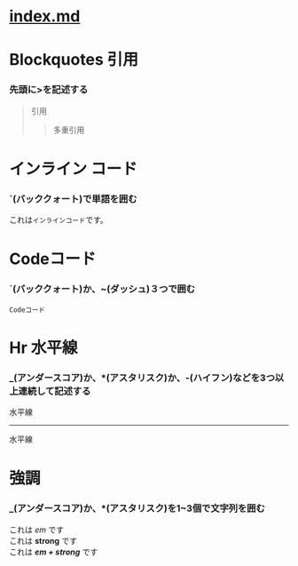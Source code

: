 # [index.md](./index.md)

# Blockquotes 引用
### 先頭に>を記述する
> 引用
>> 多重引用

# インライン コード
### `(バッククォート)で単語を囲む
これは`インラインコード`です。

# Codeコード
### `(バッククォート)か、~(ダッシュ)３つで囲む
```
Codeコード
```

# Hr 水平線
### _(アンダースコア)か、*(アスタリスク)か、-(ハイフン)などを3つ以上連続して記述する
水平線
*******
水平線

# 強調
### _(アンダースコア)か、*(アスタリスク)を1~3個で文字列を囲む
これは *em* です  
これは **strong** です  
これは ***em + strong*** です